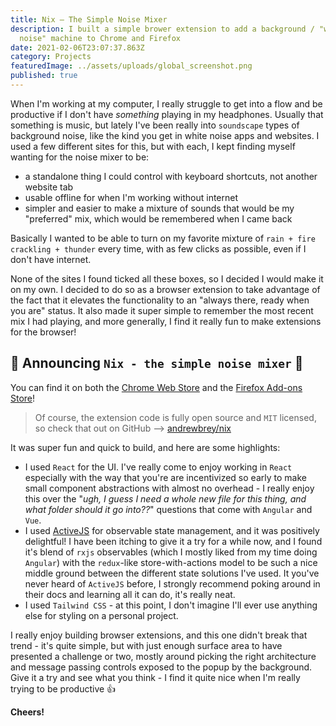 ```yaml
---
title: Nix — The Simple Noise Mixer
description: I built a simple brower extension to add a background / "white
  noise" machine to Chrome and Firefox
date: 2021-02-06T23:07:37.863Z
category: Projects
featuredImage: ../assets/uploads/global_screenshot.png
published: true
---
```

When I'm working at my computer, I really struggle to get into a flow and be productive if I don't have *something* playing in my headphones. Usually that something is music, but lately I've been really into `soundscape` types of background noise, like the kind you get in white noise apps and websites. I used a few different sites for this, but with each, I kept finding myself wanting for the noise mixer to be:

- a standalone thing I could control with keyboard shortcuts, not another website tab
- usable offline for when I'm working without internet
- simpler and easier to make a mixture of sounds that would be my "preferred" mix, which would be remembered when I came back

Basically I wanted to be able to turn on my favorite mixture of `rain + fire crackling + thunder` every time, with as few clicks as possible, even if I don't have internet.

None of the sites I found ticked all these boxes, so I decided I would make it on my own. I decided to do so as a browser extension to take advantage of the fact that it elevates the functionality to an "always there, ready when you are" status. It also made it super simple to remember the most recent mix I had playing, and more generally, I find it really fun to make extensions for the browser!

## 🎉 Announcing `Nix - the simple noise mixer` 🎉 

You can find it on both the [Chrome Web Store](https://chrome.google.com/webstore/detail/nix-the-simple-noise-mixe/okhnofjkdbkfhkfmlggbnghhfeimfdhm) and the [Firefox Add-ons Store](https://addons.mozilla.org/en-US/firefox/addon/nix-the-simple-noise-mixer/)!

>  Of course, the extension code is fully open source and `MIT` licensed, so check that out on GitHub --> [andrewbrey/nix](https://github.com/andrewbrey/nix)

It was super fun and quick to build, and here are some highlights:

- I used `React` for the UI. I've really come to enjoy working in `React` especially with the way that you're are incentivized so early to make small component abstractions with almost no overhead - I really enjoy this over the "*ugh, I guess I need a whole new file for this thing, and what folder should it go into??*" questions that come with `Angular` and `Vue`.
- I used [ActiveJS](https://activejs.dev/#/) for observable state management, and it was positively delightful! I have been itching to give it a try for a while now, and I found it's blend of `rxjs` observables (which I mostly liked from my time doing `Angular`) with the `redux`-like store-with-actions model to be such a nice middle ground between the different state solutions I've used. It you've never heard of `ActiveJS` before, I strongly recommend poking around in their docs and learning all it can do, it's really neat.
- I used `Tailwind CSS` - at this point, I don't imagine I'll ever use anything else for styling on a personal project.

I really enjoy building browser extensions, and this one didn't break that trend - it's quite simple, but with just enough surface area to have presented a challenge or two, mostly around picking the right architecture and message passing controls exposed to the popup by the background. Give it a try and see what you think - I find it quite nice when I'm really trying to be productive 👍

**Cheers!**